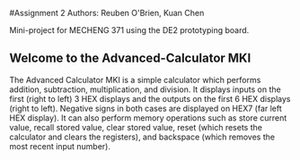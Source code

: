 #Assignment 2
Authors: Reuben O'Brien, Kuan Chen

Mini-project for MECHENG 371 using the DE2 prototyping board.

Welcome to the Advanced-Calculator MKI
--------------------------------------
The Advanced Calculator MKI is a simple calculator which performs addition, subtraction, multiplication,
and division. It displays inputs on the first (right to left) 3 HEX displays and the outputs on the 
first 6 HEX displays (right to left). Negative signs in both cases are displayed on HEX7 (far left
HEX display). It can also perform memory operations such as store current value, recall stored value,
clear stored value, reset (which resets the calculator and clears the registers), and backspace (which
removes the most recent input number).